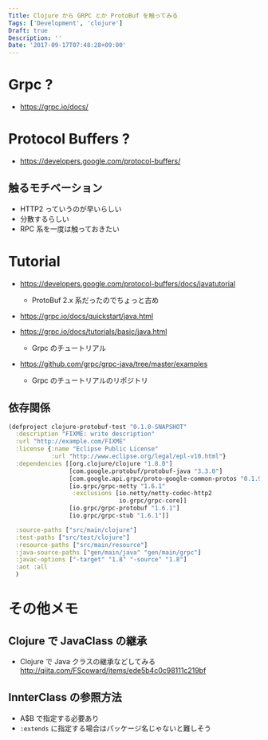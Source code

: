 ```yaml
---
Title: Clojure から GRPC とか ProtoBuf を触ってみる
Tags: ['Development', 'clojure']
Draft: true
Description: ''
Date: '2017-09-17T07:48:28+09:00'
---
```


# Grpc ?

- https://grpc.io/docs/

# Protocol Buffers ?

- https://developers.google.com/protocol-buffers/

## 触るモチベーション

- HTTP2 っていうのが早いらしい
- 分散するらしい
- RPC 系を一度は触っておきたい

# Tutorial

- https://developers.google.com/protocol-buffers/docs/javatutorial

  - ProtoBuf 2.x 系だったのでちょっと古め

- https://grpc.io/docs/quickstart/java.html
- https://grpc.io/docs/tutorials/basic/java.html

  - Grpc のチュートリアル

- https://github.com/grpc/grpc-java/tree/master/examples

  - Grpc のチュートリアルのリポジトリ

## 依存関係

```clojure
(defproject clojure-protobuf-test "0.1.0-SNAPSHOT"
  :description "FIXME: write description"
  :url "http://example.com/FIXME"
  :license {:name "Eclipse Public License"
            :url "http://www.eclipse.org/legal/epl-v10.html"}
  :dependencies [[org.clojure/clojure "1.8.0"]
                 [com.google.protobuf/protobuf-java "3.3.0"]
                 [com.google.api.grpc/proto-google-common-protos "0.1.9"]
                 [io.grpc/grpc-netty "1.6.1"
                  :exclusions [io.netty/netty-codec-http2
                               io.grpc/grpc-core]]
                 [io.grpc/grpc-protobuf "1.6.1"]
                 [io.grpc/grpc-stub "1.6.1"]]

  :source-paths ["src/main/clojure"]
  :test-paths ["src/test/clojure"]
  :resource-paths ["src/main/resource"]
  :java-source-paths ["gen/main/java" "gen/main/grpc"]
  :javac-options ["-target" "1.8" "-source" "1.8"]
  :aot :all
  )
```

# その他メモ

## Clojure で JavaClass の継承

- Clojure で Java クラスの継承などしてみる
  http://qiita.com/FScoward/items/ede5b4c0c98111c219bf

## InnterClass の参照方法

- A\$B で指定する必要あり
- `:extends` に指定する場合はパッケージ名じゃないと難しそう
